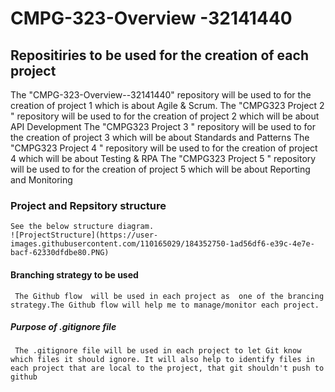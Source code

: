 # CMPG-323-Overview -32141440
## Repositiries  to be used for the creation of each project
  The "CMPG-323-Overview--32141440" repository will be used to for the creation of project 1 which is about Agile & Scrum.
  The "CMPG323 Project 2 " repository will be used to for the creation of project 2 which will be about API Development
  The "CMPG323 Project 3 " repository will be used to for the creation of project 3 which will be about Standards and Patterns
  The "CMPG323 Project 4 " repository will be used to for the creation of project 4 which will be about Testing & RPA
  The "CMPG323 Project 5 " repository will be used to for the creation of project 5 which will be about Reporting and Monitoring
 ### Project and Repsitory structure
    See the below structure diagram.
    ![ProjectStructure](https://user-images.githubusercontent.com/110165029/184352750-1ad56df6-e39c-4e7e-bacf-62330dfdbe80.PNG)
#### Branching strategy to be used
     The Github flow  will be used in each project as  one of the brancing strategy.The Github flow will help me to manage/monitor each project.
   
##### Purpose of .gitignore file
     The .gitignore file will be used in each project to let Git know which files it should ignore. It will also help to identify files in each project that are local to the project, that git shouldn't push to github

